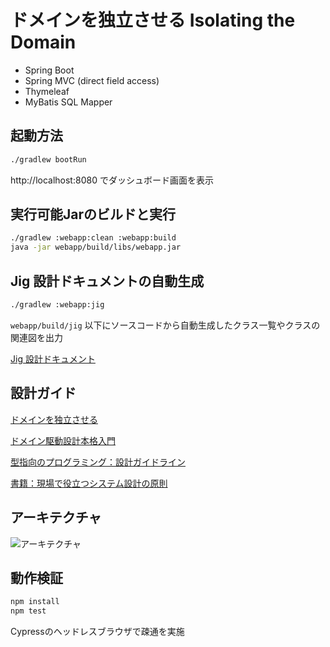 # ドメインを独立させる Isolating the Domain
- Spring Boot
- Spring MVC (direct field access)
- Thymeleaf
- MyBatis SQL Mapper

## 起動方法

```sh
./gradlew bootRun
```

http://localhost:8080 でダッシュボード画面を表示

## 実行可能Jarのビルドと実行

```sh
./gradlew :webapp:clean :webapp:build
java -jar webapp/build/libs/webapp.jar
```

## Jig 設計ドキュメントの自動生成

```sh
./gradlew :webapp:jig
```

`webapp/build/jig` 以下にソースコードから自動生成したクラス一覧やクラスの関連図を出力

[Jig 設計ドキュメント](https://github.com/dddjava/Jig)

## 設計ガイド

[ドメインを独立させる](https://github.com/system-sekkei/isolating-the-domain/wiki)

[ドメイン駆動設計本格入門](https://www.slideshare.net/masuda220/ss-137608652)

[型指向のプログラミング：設計ガイドライン](https://github.com/masuda220/business-logic-patterns/wiki/%E8%A8%AD%E8%A8%88%E3%82%AC%E3%82%A4%E3%83%89%E3%83%A9%E3%82%A4%E3%83%B3)

[書籍：現場で役立つシステム設計の原則](https://gihyo.jp/book/2017/978-4-7741-9087-7)

## アーキテクチャ

![アーキテクチャ](architecture.png)

## 動作検証

```sh
npm install
npm test
```

Cypressのヘッドレスブラウザで疎通を実施
